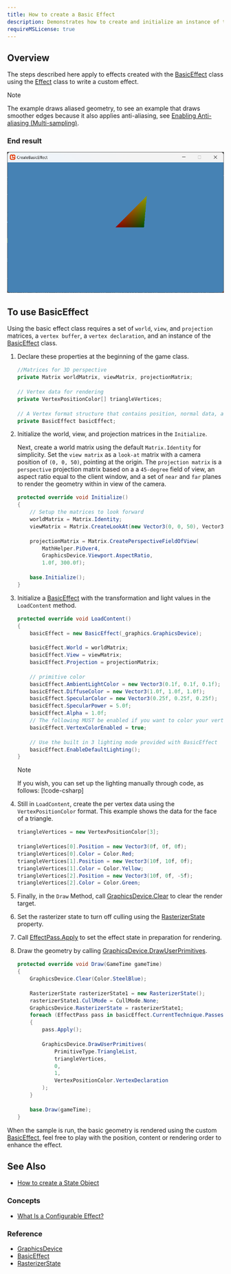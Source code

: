 ```yaml
---
title: How to create a Basic Effect
description: Demonstrates how to create and initialize an instance of the BasicEffect class and use it to draw simple geometry.
requireMSLicense: true
---
```


## Overview

The steps described here apply to effects created with the [BasicEffect](xref:Microsoft.Xna.Framework.Graphics.BasicEffect) class using the [Effect](xref:Microsoft.Xna.Framework.Graphics.Effect) class to write a custom effect.

> [!NOTE]
> The example draws aliased geometry, to see an example that draws smoother edges because it also applies anti-aliasing, see [Enabling Anti-aliasing (Multi-sampling)](HowTo_Enable_Anti_Aliasing.md).

### End result

![The output of this tutorial](images/HowTo_BasicEffect_Sample.png)

## To use BasicEffect

Using the basic effect class requires a set of `world`, `view`, and `projection` matrices, a `vertex buffer`, a `vertex declaration`, and an instance of the [BasicEffect](xref:Microsoft.Xna.Framework.Graphics.BasicEffect) class.

1. Declare these properties at the beginning of the game class.

    ```csharp
    //Matrices for 3D perspective
    private Matrix worldMatrix, viewMatrix, projectionMatrix;

    // Vertex data for rendering
    private VertexPositionColor[] triangleVertices;

    // A Vertex format structure that contains position, normal data, and one set of texture coordinates
    private BasicEffect basicEffect;
    ```

1. Initialize the world, view, and projection matrices in the `Initialize`.

    Next, create a world matrix using the default `Matrix.Identity` for simplicity. Set the `view matrix` as a `look-at` matrix with a camera position of `(0, 0, 50)`, pointing at the origin. The `projection matrix` is a `perspective` projection matrix based on a a `45-degree` field of view, an aspect ratio equal to the client window, and a set of `near` and `far` planes to render the geometry within in view of the camera.

    ```csharp
    protected override void Initialize()
    {
        // Setup the matrices to look forward
        worldMatrix = Matrix.Identity;
        viewMatrix = Matrix.CreateLookAt(new Vector3(0, 0, 50), Vector3.Zero, Vector3.Up);

        projectionMatrix = Matrix.CreatePerspectiveFieldOfView(
            MathHelper.PiOver4,
            GraphicsDevice.Viewport.AspectRatio,
            1.0f, 300.0f);

        base.Initialize();
    }
    ```

1. Initialize a [BasicEffect](xref:Microsoft.Xna.Framework.Graphics.BasicEffect) with the transformation and light values in the `LoadContent` method.

    ```csharp
    protected override void LoadContent()
    {
        basicEffect = new BasicEffect(_graphics.GraphicsDevice);

        basicEffect.World = worldMatrix;
        basicEffect.View = viewMatrix;
        basicEffect.Projection = projectionMatrix;

        // primitive color
        basicEffect.AmbientLightColor = new Vector3(0.1f, 0.1f, 0.1f);
        basicEffect.DiffuseColor = new Vector3(1.0f, 1.0f, 1.0f);
        basicEffect.SpecularColor = new Vector3(0.25f, 0.25f, 0.25f);
        basicEffect.SpecularPower = 5.0f;
        basicEffect.Alpha = 1.0f;
        // The following MUST be enabled if you want to color your vertices
        basicEffect.VertexColorEnabled = true;

        // Use the built in 3 lighting mode provided with BasicEffect            
        basicEffect.EnableDefaultLighting();
    }
    ```

    > [!NOTE]
    > If you wish, you can set up the lighting manually through code, as follows:
    > [!code-csharp[](./files/basiceffectlighting.cs)]


1. Still in `LoadContent`, create the per vertex data using the `VertexPositionColor` format. This example shows the data for the face of a triangle.

    ```csharp
    triangleVertices = new VertexPositionColor[3];

    triangleVertices[0].Position = new Vector3(0f, 0f, 0f);
    triangleVertices[0].Color = Color.Red;
    triangleVertices[1].Position = new Vector3(10f, 10f, 0f);
    triangleVertices[1].Color = Color.Yellow;
    triangleVertices[2].Position = new Vector3(10f, 0f, -5f);
    triangleVertices[2].Color = Color.Green;
    ```

1. Finally, in the `Draw` Method, call [GraphicsDevice.Clear](xref:Microsoft.Xna.Framework.Graphics.GraphicsDevice#Microsoft_Xna_Framework_Graphics_GraphicsDevice_Clear_Microsoft_Xna_Framework_Color_) to clear the render target.

1. Set the rasterizer state to turn off culling using the [RasterizerState](xref:Microsoft.Xna.Framework.Graphics.GraphicsDevice.RasterizerState) property.

1. Call [EffectPass.Apply](/api/Microsoft.Xna.Framework.Graphics.EffectPass.html#Microsoft_Xna_Framework_Graphics_EffectPass_Apply) to set the effect state in preparation for rendering.

1. Draw the geometry by calling [GraphicsDevice.DrawUserPrimitives](/api/Microsoft.Xna.Framework.Graphics.GraphicsDevice.html#Microsoft_Xna_Framework_Graphics_GraphicsDevice_DrawUserPrimitives__1_Microsoft_Xna_Framework_Graphics_PrimitiveType___0___System_Int32_System_Int32_Microsoft_Xna_Framework_Graphics_VertexDeclaration_).

    ```csharp
    protected override void Draw(GameTime gameTime)
    {
        GraphicsDevice.Clear(Color.SteelBlue);

        RasterizerState rasterizerState1 = new RasterizerState();
        rasterizerState1.CullMode = CullMode.None;
        GraphicsDevice.RasterizerState = rasterizerState1;
        foreach (EffectPass pass in basicEffect.CurrentTechnique.Passes)
        {
            pass.Apply();

            GraphicsDevice.DrawUserPrimitives(
                PrimitiveType.TriangleList,
                triangleVertices,
                0,
                1,
                VertexPositionColor.VertexDeclaration
            );
        }

        base.Draw(gameTime);
    }
    ```

When the sample is run, the basic geometry is rendered using the custom [BasicEffect](xref:Microsoft.Xna.Framework.Graphics.BasicEffect), feel free to play with the position, content or rendering order to enhance the effect.

## See Also

- [How to create a State Object](HowTo_Create_a_StateObject.md)

### Concepts

- [What Is a Configurable Effect?](../../whatis/graphics/WhatIs_ConfigurableEffect.md)

### Reference

- [GraphicsDevice](xref:Microsoft.Xna.Framework.Graphics.GraphicsDevice)
- [BasicEffect](xref:Microsoft.Xna.Framework.Graphics.BasicEffect)
- [RasterizerState](xref:Microsoft.Xna.Framework.Graphics.GraphicsDevice.RasterizerState)
